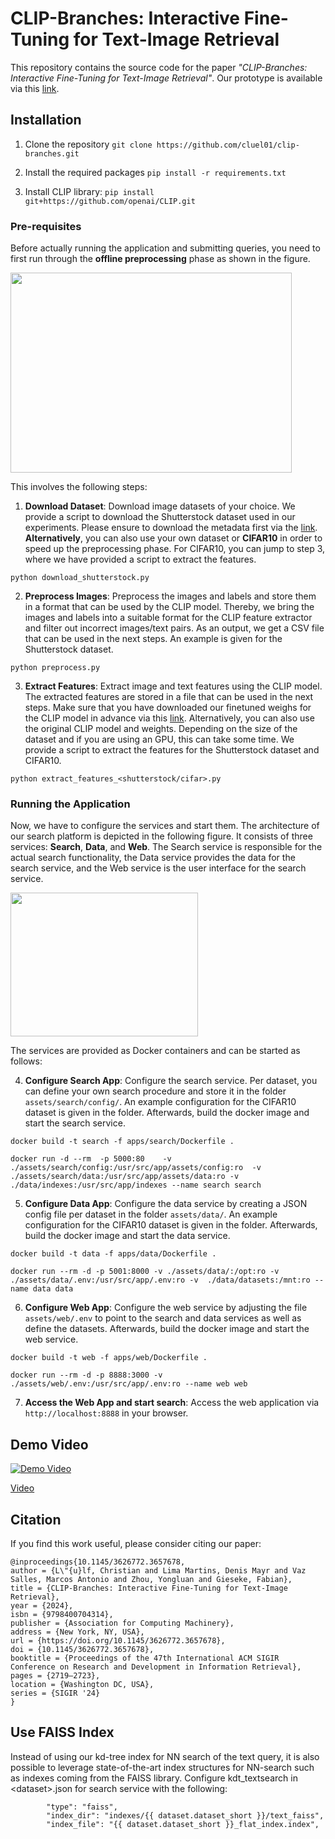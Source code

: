 # CLIP-Branches: Interactive Fine-Tuning for Text-Image Retrieval
This repository contains the source code for the paper *"CLIP-Branches: Interactive Fine-Tuning for Text-Image Retrieval"*. Our prototype is available via this [link](https://web.clip-branches.net/). 


## Installation
1. Clone the repository
```git clone https://github.com/cluel01/clip-branches.git``` 

2. Install the required packages
```pip install -r requirements.txt```

3. Install CLIP library:
```pip install git+https://github.com/openai/CLIP.git```

### Pre-requisites
Before actually running the application and submitting queries, you need to first run through the **offline preprocessing** phase as shown in the figure.

<img src="./img/framework.png" width="450" height="320">

This involves the following steps:
1. **Download Dataset**: Download image datasets of your choice. We provide a script to download the Shutterstock dataset used in our experiments. Please ensure to download the metadata first via the [link](https://drive.google.com/file/d/1mSNAL7u8y39O_fb66f38uLRm1zUnDH9O/view?usp=sharing). **Alternatively**, you can also use your own dataset or **CIFAR10** in order to speed up the preprocessing phase. For CIFAR10, you can jump to step 3, where we have provided a script to extract the features.

```python download_shutterstock.py```

2. **Preprocess Images**: Preprocess the images and labels and store them in a format that can be used by the CLIP model. Thereby, we bring the images and labels into a suitable format for the CLIP feature extractor and filter out incorrect images/text pairs. As an output, we get a CSV file that can be used in the next steps. An example is given for the Shutterstock dataset.

```python preprocess.py```

3. **Extract Features**: Extract image and text features using the CLIP model. The extracted features are stored in a file that can be used in the next steps. Make sure that you have downloaded our finetuned weighs for the CLIP model in advance via this [link](https://drive.google.com/file/d/1vwTrJbQntVuZpPazrpirS7n2ck-okrdg/view?usp=drive_link). Alternatively, you can also use the original CLIP model and weights. Depending on the size of the dataset and if you are using an GPU, this can take some time. We provide a script to extract the features for the Shutterstock dataset and CIFAR10.

```python extract_features_<shutterstock/cifar>.py```


### Running the Application
Now, we have to configure the services and start them. The architecture of our search platform is depicted in the following figure. It consists of three services: **Search**, **Data**, and **Web**. The Search service is responsible for the actual search functionality, the Data service provides the data for the search service, and the Web service is the user interface for the search service.

<img src="./img/arch.png" width="300" height="230">

The services are provided as Docker containers and can be started as follows:

4. **Configure Search App**: Configure the search service. Per dataset, you can define your own search procedure and store it in the folder `assets/search/config/`. An example configuration for the CIFAR10 dataset is given in the folder. Afterwards, build the docker image and start the search service.

```docker build -t search -f apps/search/Dockerfile .```

```docker run -d --rm  -p 5000:80    -v ./assets/search/config:/usr/src/app/assets/config:ro  -v ./assets/search/data:/usr/src/app/assets/data:ro -v ./data/indexes:/usr/src/app/indexes --name search search```

5. **Configure Data App**: Configure the data service by creating a JSON config file per dataset in the folder `assets/data/`. An example configuration for the CIFAR10 dataset is given in the folder. Afterwards, build the docker image and start the data service.

```docker build -t data -f apps/data/Dockerfile .```

```docker run --rm -d -p 5001:8000 -v ./assets/data/:/opt:ro -v ./assets/data/.env:/usr/src/app/.env:ro -v  ./data/datasets:/mnt:ro --name data data```

6. **Configure Web App**:
Configure the web service by adjusting the file `assets/web/.env` to point to the search and data services as well as define the datasets. Afterwards, build the docker image and start the web service.

```docker build -t web -f apps/web/Dockerfile .```

```docker run --rm -d -p 8888:3000 -v ./assets/web/.env:/usr/src/app/.env:ro --name web web```

7. **Access the Web App and start search**: Access the web application via `http://localhost:8888` in your browser.

## Demo Video
[![Demo Video](https://img.youtube.com/vi/lepPM3zi0l8/0.jpg)](https://youtu.be/lepPM3zi0l8)

[Video](https://youtu.be/lepPM3zi0l8)



## Citation
If you find this work useful, please consider citing our paper:
```
@inproceedings{10.1145/3626772.3657678,
author = {L\"{u}lf, Christian and Lima Martins, Denis Mayr and Vaz Salles, Marcos Antonio and Zhou, Yongluan and Gieseke, Fabian},
title = {CLIP-Branches: Interactive Fine-Tuning for Text-Image Retrieval},
year = {2024},
isbn = {9798400704314},
publisher = {Association for Computing Machinery},
address = {New York, NY, USA},
url = {https://doi.org/10.1145/3626772.3657678},
doi = {10.1145/3626772.3657678},
booktitle = {Proceedings of the 47th International ACM SIGIR Conference on Research and Development in Information Retrieval},
pages = {2719–2723},
location = {Washington DC, USA},
series = {SIGIR '24}
}
```

## Use FAISS Index
Instead of using our kd-tree index for NN search of the text query, it is also possible to leverage state-of-the-art index structures for NN-search such as indexes coming from the FAISS library.
Configure kdt_textsearch in \<dataset\>.json for search service with the following:
```
        "type": "faiss",
        "index_dir": "indexes/{{ dataset.dataset_short }}/text_faiss",
        "index_file": "{{ dataset.dataset_short }}_flat_index.index",
```

